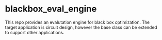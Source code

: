 # blackbox_eval_engine
This repo provides an evalutation engine for black box optimization. The target application is circuit design, 
however the base class can be extended to support other applications. 

